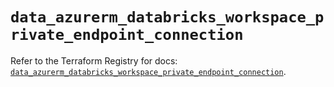 # `data_azurerm_databricks_workspace_private_endpoint_connection`

Refer to the Terraform Registry for docs: [`data_azurerm_databricks_workspace_private_endpoint_connection`](https://registry.terraform.io/providers/hashicorp/azurerm/4.26.0/docs/data-sources/databricks_workspace_private_endpoint_connection).
